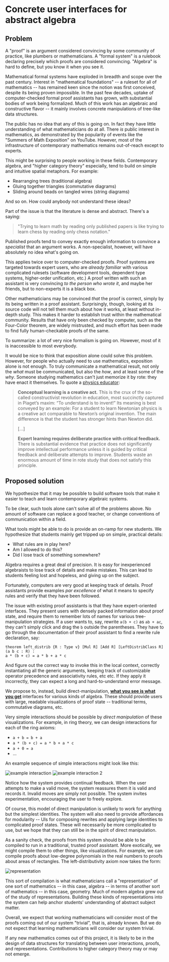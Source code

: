 # Concrete user interfaces for abstract algebra

## Problem

A "proof" is an argument considered convincing by some community of practice, like plumbers or mathematicians. A "formal system" is a rulebook declaring precisely which proofs are considered convincing. "Algebra" is hard to define, but you know it when you see it.

Mathematical formal systems have exploded in breadth and scope over the past century. Interest in "mathematical foundations" -- a ruleset for all of mathematics -- has remained keen since the notion was first conceived, despite its being proven impossible. In the past few decades, uptake of computer-checked formal proof assistants has grown, with substantial bodies of work being formalized. Much of this work has an algebraic and constructive flavor -- it mainly involves concrete manipulations of tree-like data structures.

The public has no idea that any of this is going on. In fact they have little understanding of what mathematicians do at all. There *is* public interest in mathematics, as demonstrated by the popularity of events like the "Summers of Math Exposition" on YouTube. However, most of the infrastructure of contemporary mathematics remains out-of-reach except to experts.

This might be surprising to people working in these fields. Contemporary algebra, and "higher category theory" especially, tend to build on simple and intuitive spatial metaphors. For example:

- Rearranging trees (traditional algebra)
- Gluing together triangles (commutative diagrams)
- Sliding around beads on tangled wires (string diagrams)

And so on. How could anybody not understand these ideas?

Part of the issue is that the literature is dense and abstract. There's a saying:

> "Trying to learn math by reading only published papers is like trying to learn chess by reading only chess notation."

Published proofs tend to convey exactly enough information to convince a *specialist* that an argument works. A non-specialist, however, will have absolutely no idea what's going on.

This applies twice over to computer-checked proofs. Proof systems are targeted towards expert users, who are *already familiar* with various complicated rulesets (software development tools, dependent type systems, higher-order unification, etc.) A proof written with such an assistant is very convincing *to the person who wrote it*, and maybe her friends, but to non-experts it is a black box. 

Other mathematicians may be convinced *that* the proof is correct, simply by its being written in a proof assistant. Surprisingly, though, looking at its source code will not tell them much about how it works, at least without in-depth study. This makes it harder to establish trust within the mathematical community. Results that have only been checked by computer, such as the Four-Color theorem, are widely mistrusted, and much effort has been made to find fully human-checkable proofs of the same.

To summarize: a lot of very nice formalism is going on. However, most of it is inaccessible to most everybody.

It would be nice to think that exposition alone could solve this problem. However, for people who actually need to use mathematics, exposition alone is not enough. To truly communicate a mathematical result, not only the *what* must be communicated, but also the *how*, and at least some of the *why*. Someone studying mathematics can't just memorize it by rote: they have enact it themselves. To quote a [physics educator](https://worrydream.com/refs/Hestenes_2002_-_Reforming_the_Mathematical_Language_of_Physics.pdf):

> **Conceptual learning is a creative act.**
> This is the crux of the so-called constructivist revolution in education, most
> succinctly captured in Piaget’s maxim: “To understand is to invent!” Its meaning
> is best conveyed by an example: For a student to learn Newtonian physics is
> a creative act comparable to Newton’s original invention. The main difference
> is that the student has stronger hints than Newton did.
>
> [...]
>
> **Expert learning requires deliberate practice with critical feedback.**
> There is substantial evidence that practice does not significantly improve
> intellectual performance unless it is guided by critical feedback and deliberate
> attempts to improve. Students waste an enormous amount of time in rote
> study that does not satisfy this principle.

## Proposed solution

We hypothesize that it may be possible to build software tools that make it easier to teach and learn contemporary algebraic systems.

To be clear, such tools alone can't solve all of the problems above. No amount of software can replace a good teacher, or change conventions of communication within a field.

What tools might be able to do is provide an on-ramp for new students. We hypothesize that students mainly get tripped up on simple, practical details:

- What rules are in play here?
- Am I allowed to do this?
- Did I lose track of something somewhere?

Algebra requires a great deal of precision. It is easy for inexperienced algebraists to lose track of details and make mistakes. This can lead to students feeling lost and hopeless, and giving up on the subject.

Fortunately, computers are very good at keeping track of details. Proof assistants provide examples *par excellence* of what it means to specify rules and verify that they have been followed.

The issue with existing proof assistants is that they have expert-oriented interfaces. They present users with densely packed information about proof state, and require them to remember lots of names for various tree-manipulation strategies. If a user wants to, say, rewrite `a(b + c)` as `ab + ac`, they can't simply click and drag the `b` outside the parentheses. They have to go through the documentation of their proof assistant to find a rewrite rule declaration, say:

```lean
theorem left_distrib {R : Type v} [Mul R] [Add R] [LeftDistribClass R] (a b c : R) :
a * (b + c) = a * b + a * c
```

And figure out the correct way to invoke this in the local context, correctly instantiating all the generic arguments, keeping track of customizable operator precedence and associativity rules, etc etc. If they apply it incorrectly, they can expect a long and hard-to-understand error message.

We propose to, instead, build direct-manipulation, [**what you see is what you get**](https://en.wikipedia.org/wiki/WYSIWYG) interfaces for various kinds of algebra. These should provide users with large, readable visualizations of proof state -- traditional terms, commutative diagrams, etc. 

Very simple interactions should be possible by *direct manipulation* of these visualizations. For example, in ring theory, we can design interactions for each of the ring axioms:

- `a + b = b + a`
- `a * (b + c) = a * b + a * c`
- `a + 0 = a`
- ...

An example sequence of simple interactions might look like this:

![example interaction](./images/dragging.jpg)
![example interaction 2](./images/dragging2.jpg)

Notice how the system provides continual feedback. When the user attempts to make a valid move, the system reassures them it is valid and records it. Invalid moves are simply not possible. The system invites experimentation, encouraging the user to freely explore.

Of course, this model of direct manipulation is unlikely to work for anything but the simplest identities. The system will also need to provide affordances for modularity -- UIs for composing rewrites and applying large identities to complicated proof states. These will necessarily be more complicated to use, but we hope that they can still be in the spirit of direct manipulation.

As a sanity check, the proofs from this system should be able to be compiled to run in a traditional, trusted proof assistant. More exotically, we might compile them to other things, like visualizations. For example, we can compile proofs about low-degree polynomials in the real numbers to proofs about areas of rectangles. The left-distributivity axiom now takes the form:

![representation](./images/representation.jpg)

This sort of compilation is what mathematicians call a "representation" of one sort of mathematics -- in this case, algebra -- in terms of another sort of mathematics -- in this case, geometry. Much of modern algebra grew out of the study of representations. Building these kinds of representations into the system can help anchor students' understanding of abstract subject matter. 

Overall, we expect that working mathematicians will consider most of the proofs coming out of our system "trivial", that is, already known. But we do not expect that learning mathematicians will consider our system trivial.

If any new mathematics comes out of this project, it is likely to be in the design of data structures for translating between user interactions, proofs, and representations. Contributions to higher category theory may or may not emerge.
